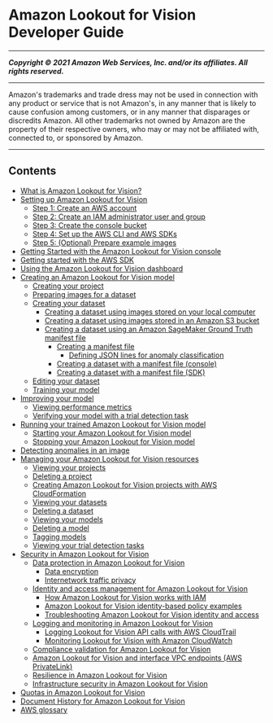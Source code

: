 # Amazon Lookout for Vision Developer Guide

-----
*****Copyright &copy; 2021 Amazon Web Services, Inc. and/or its affiliates. All rights reserved.*****

-----
Amazon's trademarks and trade dress may not be used in 
     connection with any product or service that is not Amazon's, 
     in any manner that is likely to cause confusion among customers, 
     or in any manner that disparages or discredits Amazon. All other 
     trademarks not owned by Amazon are the property of their respective
     owners, who may or may not be affiliated with, connected to, or 
     sponsored by Amazon.

-----
## Contents
+ [What is Amazon Lookout for Vision?](what-is.md)
+ [Setting up Amazon Lookout for Vision](su-set-up.md)
   + [Step 1: Create an AWS account](su-account.md)
   + [Step 2: Create an IAM administrator user and group](su-account-user.md)
   + [Step 3: Create the console bucket](su-create-console-bucket.md)
   + [Step 4: Set up the AWS CLI and AWS SDKs](su-awscli-sdk.md)
   + [Step 5: (Optional) Prepare example images](su-prepare-example-images.md)
+ [Getting Started with the Amazon Lookout for Vision console](getting-started.md)
+ [Getting started with the AWS SDK](getting-started-sdk.md)
+ [Using the Amazon Lookout for Vision dashboard](dashboard.md)
+ [Creating an Amazon Lookout for Vision model](model.md)
   + [Creating your project](model-create-project.md)
   + [Preparing images for a dataset](model-prepare-images.md)
   + [Creating your dataset](model-create-dataset.md)
      + [Creating a dataset using images stored on your local computer](create-dataset-computer-upload.md)
      + [Creating a dataset using images stored in an Amazon S3 bucket](create-dataset-s3.md)
      + [Creating a dataset using an Amazon SageMaker Ground Truth manifest file](create-dataset-ground-truth.md)
         + [Creating a manifest file](manifest-files.md)
            + [Defining JSON lines for anomaly classification](manifest-file-classification.md)
         + [Creating a dataset with a manifest file (console)](create-dataset-use-manifest.md)
         + [Creating a dataset with a manifest file (SDK)](create-dataset-sdk.md)
   + [Editing your dataset](edit-dataset.md)
   + [Training your model](model-train.md)
+ [Improving your model](improve.md)
   + [Viewing performance metrics](performance-metrics.md)
   + [Verifying your model with a trial detection task](trial-detection.md)
+ [Running your trained Amazon Lookout for Vision model](running-model.md)
   + [Starting your Amazon Lookout for Vision model](run-start-model.md)
   + [Stopping your Amazon Lookout for Vision model](run-stop-model.md)
+ [Detecting anomalies in an image](inference-detect-anomalies.md)
+ [Managing your Amazon Lookout for Vision resources](manage.md)
   + [Viewing your projects](view-projects.md)
   + [Deleting a project](delete-project.md)
   + [Creating Amazon Lookout for Vision projects with AWS CloudFormation](creating-projects-with-cloudformation.md)
   + [Viewing your datasets](view-datasets.md)
   + [Deleting a dataset](delete-dataset.md)
   + [Viewing your models](view-models.md)
   + [Deleting a model](delete-model.md)
   + [Tagging models](tagging-model.md)
   + [Viewing your trial detection tasks](view-trial-detections.md)
+ [Security in Amazon Lookout for Vision](security.md)
   + [Data protection in Amazon Lookout for Vision](data-protection.md)
      + [Data encryption](security-data-encryption.md)
      + [Internetwork traffic privacy](security-inter-network-privacy.md)
   + [Identity and access management for Amazon Lookout for Vision](security-iam.md)
      + [How Amazon Lookout for Vision works with IAM](security_iam_service-with-iam.md)
      + [Amazon Lookout for Vision identity-based policy examples](security_iam_id-based-policy-examples.md)
      + [Troubleshooting Amazon Lookout for Vision identity and access](security_iam_troubleshoot.md)
   + [Logging and monitoring in Amazon Lookout for Vision](security-logging-monitoring.md)
      + [Logging Lookout for Vision API calls with AWS CloudTrail](logging-using-cloudtrail.md)
      + [Monitoring Lookout for Vision with Amazon CloudWatch](security-monitoring-cloudwatch.md)
   + [Compliance validation for Amazon Lookout for Vision](lookoutvision-compliance.md)
   + [Amazon Lookout for Vision and interface VPC endpoints (AWS PrivateLink)](vpc-interface-endpoints.md)
   + [Resilience in Amazon Lookout for Vision](disaster-recovery-resiliency.md)
   + [Infrastructure security in Amazon Lookout for Vision](infrastructure-security.md)
+ [Quotas in Amazon Lookout for Vision](limits.md)
+ [Document History for Amazon Lookout for Vision](document-history.md)
+ [AWS glossary](glossary.md)